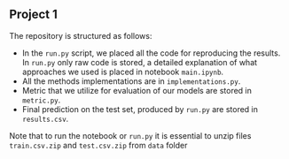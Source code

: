 ## Project 1

The repository is structured as follows:
* In the `run.py` script, we placed all the code for reproducing the results. In `run.py` only raw code is stored, a detailed explanation of what approaches we used is placed in notebook `main.ipynb`.
* All the methods implementations are in `implementations.py`.
* Metric that we utilize for evaluation of our models are stored in `metric.py`.
* Final prediction on the test set, produced by `run.py` are stored in `results.csv`.

Note that to run the notebook or `run.py` it is essential to unzip files `train.csv.zip` and `test.csv.zip` from `data` folder